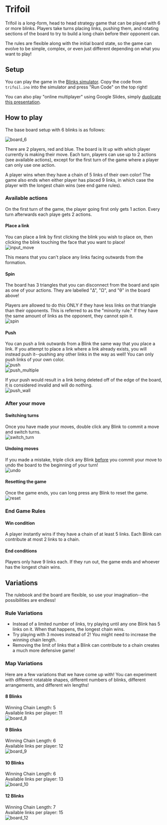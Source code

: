 
# Trifoil

Trifoil is a long-form, head to head strategy game that can be played with 6 or more blinks.
Players take turns placing links, pushing them, and rotating sections of the board to try to build a long chain before their opponent can.

The rules are flexible along with the initial board state, so the game can evolve to be simple, complex, or even just different depending on what you want to play!

## Setup

You can play the game in the [Blinks simulator](https://move38.github.io/Blinks-Simulator/).
Copy the code from `trifoil.ino` into the simulator and press "Run Code" on the top right!

You can also play "online multiplayer" using Google Slides, simply [duplicate this presentation](https://docs.google.com/presentation/d/1zNeIM4jhh3tsyYy73fLiq9a-cftgsKfThUjC3I1FVD8/edit?usp=sharing).

## How to play

The base board setup with 6 blinks is as follows:

![board_6](https://github.com/aaronsantiago/trifoil/blob/master/images/board_6.png?raw=true)

There are 2 players, red and blue. The board is lit up with which player currently is making their move.
Each turn, players can use up to 2 actions (see available actions), except for the first turn of the game where a player can only use one action.

A player wins when they have a chain of 5 links of their own color!
The game also ends when either player has placed 9 links, in which case the player with the longest chain wins (see end game rules).

### Available actions

On the first turn of the game, the player going first only gets 1 action.
Every turn afterwards each playe gets 2 actions.

#### Place a link

You can place a link by first clicking the blink you wish to place on, then clicking the blink touching the face that you want to place!  
![input_move](https://github.com/aaronsantiago/trifoil/blob/master/images/input_move.gif?raw=true)

This means that you can't place any links facing outwards from the formation.

#### Spin 

The board has 3 triangles that you can disconnect from the board and spin as one of your actions.
They are labelled "Δ", "Ω", and "θ" in the board above!

Players are allowed to do this ONLY if they have less links on that triangle than their opponents.
This is referred to as the "minority rule."
If they have the same amount of links as the opponent, they cannot spin it.  
![spin](https://github.com/aaronsantiago/trifoil/blob/master/images/spin.gif?raw=true)

#### Push

You can push a link outwards from a Blink the same way that you place a link.
If you attempt to place a link where a link already exists, you will instead push it--pushing any other links in the way as well!
You can only push links of your own color.  
![push](https://github.com/aaronsantiago/trifoil/blob/master/images/push.gif?raw=true)  
![push_multiple](https://github.com/aaronsantiago/trifoil/blob/master/images/push_multiple.gif?raw=true)

If your push would result in a link being deleted off of the edge of the board, it is considered invalid and will do nothing.  
![push_wall](https://github.com/aaronsantiago/trifoil/blob/master/images/push_wall.gif?raw=true)


### After your move

#### Switching turns

Once you have made your moves, double click any Blink to commit a move and switch turns.  
![switch_turn](https://github.com/aaronsantiago/trifoil/blob/master/images/switch_turn.gif?raw=true)

#### Undoing moves

If you made a mistake, triple click any Blink <ins>before</ins> you commit your move to undo the board to the beginning of your turn!  
![undo](https://github.com/aaronsantiago/trifoil/blob/master/images/undo.gif?raw=true)

#### Resetting the game

Once the game ends, you can long press any Blink to reset the game.  
![reset](https://github.com/aaronsantiago/trifoil/blob/master/images/reset.gif?raw=true)


### End Game Rules
#### Win condition
A player instantly wins if they have a chain of at least 5 links.
Each Blink can contribute at most 2 links to a chain.

#### End conditions
Players only have 9 links each. If they run out, the game ends and whoever has the longest chain wins.

## Variations

The rulebook and the board are flexible, so use your imagination--the possibilities are endless!

### Rule Variations

 - Instead of a limited number of links, try playing until any one Blink has 5 links on it. When that happens, the longest chain wins.
 - Try playing with 3 moves instead of 2! You might need to increase the winning chain length.
 - Removing the limit of links that a Blink can contribute to a chain creates a much more defensive game!

### Map Variations

Here are a few variations that we have come up with!
You can experiment with different rotatable shapes, different numbers of blinks, different arrangements, and different win lengths!

#### 8 Blinks

Winning Chain Length: 5  
Available links per player: 11   
![board_8](https://github.com/aaronsantiago/trifoil/blob/master/images/board_6.png?raw=true)

#### 9 Blinks

Winning Chain Length: 6  
Available links per player: 12  
![board_9](https://github.com/aaronsantiago/trifoil/blob/master/images/board_6.png?raw=true)

#### 10 Blinks

Winning Chain Length: 6   
Available links per player: 13  
![board_10](https://github.com/aaronsantiago/trifoil/blob/master/images/board_6.png?raw=true)

#### 12 Blinks

Winning Chain Length: 7  
Available links per player: 15  
![board_12](https://github.com/aaronsantiago/trifoil/blob/master/images/board_6.png?raw=true)

